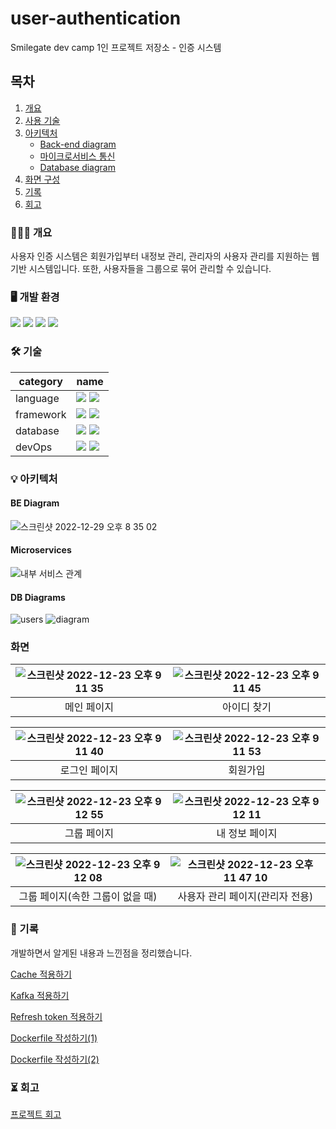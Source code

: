 # user-authentication
Smilegate dev camp 1인 프로젝트 저장소 - 인증 시스템

## 목차
1. [개요](#-개요)
2. [사용 기술](#-기술)
3. [아키텍처](#-아키텍처)
    - [Back-end diagram](#be-diagram)
    - [마이크로서비스 통신](#microservices)
    - [Database diagram](#db-diagrams)
4. [화면 구성](#화면)
5. [기록](#-기술)
6. [회고](#-회고)

### 👩🏻‍🔧 개요
사용자 인증 시스템은 회원가입부터 내정보 관리, 관리자의 사용자 관리를 지원하는 웹 기반 시스템입니다. 또한, 사용자들을 그룹으로 묶어 관리할 수 있습니다.

### 🖥️ 개발 환경
<img src="https://img.shields.io/badge/macOS-000000?style=flat&logo=macOS&logoColor=white"> <img src="https://img.shields.io/badge/GitHub-000000?style=flat&logo=GitHub&logoColor=white"> <img src="https://img.shields.io/badge/intellij-000000?style=flat&logo=intellij IDEA&logoColor=white"> <img src="https://img.shields.io/badge/WebStorm-000000?style=flat&logo=WebStorm&logoColor=white">

### 🛠 기술
| category  | name                                                                                                                                                                                            |
|-----------|-------------------------------------------------------------------------------------------------------------------------------------------------------------------------------------------------|
| language  | <img src="https://img.shields.io/badge/java 11-007396?style=flat&logo=java&logoColor=white"> <img src="https://img.shields.io/badge/javascript-F7DF1E?style=flat&logo=javascript&logoColor=black"> |
| framework | <img src="https://img.shields.io/badge/springboot 2.7.6-6DB33F?style=flat&logo=springboot&logoColor=white"> <img src="https://img.shields.io/badge/react-61DAFB?style=flat&logo=react&logoColor=black"> |
| database  | <img src="https://img.shields.io/badge/mysql 8.0-4479A1?style=flat&logo=mysql&logoColor=white"> <img src="https://img.shields.io/badge/redis-DC382D?style=flat&logo=redis&logoColor=white">                                                                                              |
| devOps    | <img src="https://img.shields.io/badge/docker-2496ED?style=flat&logo=docker&logoColor=white"> <img src="https://img.shields.io/badge/Apache Kafka-231F20?style=flat&logo=Apache Kafka&logoColor=white">                                                                                                                                                                         |

### 💡 아키텍처
#### BE Diagram
![스크린샷 2022-12-29 오후 8 35 02](https://user-images.githubusercontent.com/58351498/209945648-64451685-e3fb-4d4e-aeb8-570c41c8a113.png)

#### Microservices
![내부 서비스 관계](https://user-images.githubusercontent.com/58351498/208632973-fd3fd046-9d73-44be-b2c8-fa20752fa8db.png)

#### DB Diagrams
![users](https://user-images.githubusercontent.com/58351498/208630845-87e4ac8e-e7eb-4157-8a58-1d1a4112db87.png)
![diagram](https://user-images.githubusercontent.com/58351498/208630856-d5966521-0287-4e8a-ae7a-1e90b095928d.png)

### 화면

| ![스크린샷 2022-12-23 오후 9 11 35](https://user-images.githubusercontent.com/58351498/209353236-f38f010f-8777-4409-a9d3-3309e553ac30.png) | ![스크린샷 2022-12-23 오후 9 11 45](https://user-images.githubusercontent.com/58351498/209353233-f1701eed-c2d6-40a1-be79-7b9b722470d6.png) |
|:--------------------------------------------------------------------------------------------------------------------------------------------:|:--------------------------------------------------------------------------------------------------------------------------------------------:|
 |                                                                                                     메인 페이지                                   |                                                                    아이디 찾기                                                                    |

|  ![스크린샷 2022-12-23 오후 9 11 40](https://user-images.githubusercontent.com/58351498/209353235-f4a1600b-856a-4bd8-a8a0-b6e0880137ff.png)  | ![스크린샷 2022-12-23 오후 9 11 53](https://user-images.githubusercontent.com/58351498/209353231-0d4e8eea-72e7-4445-9204-f1f3c3be1f5a.png) |
|:----------------------------------------------------------------------------------------------------------------------------------------------:|:--------------------------------------------------------------------------------------------------------------------------------------------:|
|                                                                    로그인 페이지                                                                     |                                                                     회원가입                                                                     |

|  ![스크린샷 2022-12-23 오후 9 12 55](https://user-images.githubusercontent.com/58351498/209353222-cfaba590-3ff9-4964-88c4-e1f321cef327.png)  |  ![스크린샷 2022-12-23 오후 9 12 11](https://user-images.githubusercontent.com/58351498/209353224-995b9167-5f81-4a2d-a4f6-7d4332763373.png)  |
|:----------------------------------------------------------------------------------------------------------------------------------------------:|:----------------------------------------------------------------------------------------------------------------------------------------------:|
|                                                                     그룹 페이지                                                                     | 내 정보 페이지                                                                                                                                     |

| ![스크린샷 2022-12-23 오후 9 12 08](https://user-images.githubusercontent.com/58351498/209353229-181fec35-45c6-42a0-badc-875a36d7a209.png) | ![스크린샷 2022-12-23 오후 11 47 10](https://user-images.githubusercontent.com/58351498/209354867-e5dc5d85-7988-4908-b77f-457ca68f453e.png) |
|:--------------------------------------------------------------------------------------------------------------------------------------------:|:---------------------------------------------------------------------------------------------------------------------------------------------:|
|                                                             그룹 페이지(속한 그룹이 없을 때)                                                              |                                                              사용자 관리 페이지(관리자 전용)                                                               |
### 📃 기록
개발하면서 알게된 내용과 느낀점을 정리했습니다.

[Cache 적용하기](https://velog.io/@mardi2020/Cache-%EC%A0%81%EC%9A%A9%ED%95%98%EA%B8%B0)

[Kafka 적용하기](https://velog.io/@mardi2020/kafka-%EC%A0%81%EC%9A%A9%ED%95%98%EA%B8%B0)

[Refresh token 적용하기](https://velog.io/@mardi2020/JWT-access-token-refresh-token)

[Dockerfile 작성하기(1)](https://velog.io/@mardi2020/Dockerfile-%EC%9E%91%EC%84%B1%ED%95%98%EA%B8%B0)

[Dockerfile 작성하기(2)](https://velog.io/@mardi2020/Docker-image-%ED%81%AC%EA%B8%B0-%EC%A4%84%EC%97%AC%EB%B3%B4%EA%B8%B0)


### ⏳ 회고
[프로젝트 회고](https://velog.io/@mardi2020/%ED%9A%8C%EA%B3%A0)
